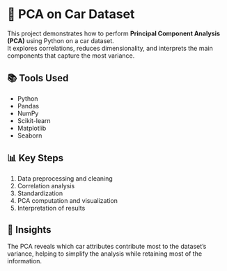# 🚗 PCA on Car Dataset

This project demonstrates how to perform **Principal Component Analysis (PCA)** using Python on a car dataset.  
It explores correlations, reduces dimensionality, and interprets the main components that capture the most variance.

## 📚 Tools Used
- Python
- Pandas
- NumPy
- Scikit-learn
- Matplotlib
- Seaborn

## 📊 Key Steps
1. Data preprocessing and cleaning  
2. Correlation analysis  
3. Standardization  
4. PCA computation and visualization  
5. Interpretation of results

## 🧠 Insights
The PCA reveals which car attributes contribute most to the dataset’s variance, helping to simplify the analysis while retaining most of the information.

